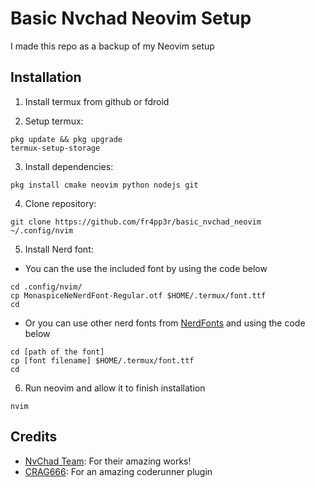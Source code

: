 # Basic Nvchad Neovim Setup
I made this repo as a backup of my Neovim setup

## Installation
1. Install termux from github or fdroid

2. Setup termux:
```
pkg update && pkg upgrade
termux-setup-storage
```

3. Install dependencies:
```
pkg install cmake neovim python nodejs git
```

4. Clone repository:
```
git clone https://github.com/fr4pp3r/basic_nvchad_neovim ~/.config/nvim
```

5. Install Nerd font:
- You can the use the included font by using the code below
```
cd .config/nvim/
cp MonaspiceNeNerdFont-Regular.otf $HOME/.termux/font.ttf
cd
```
- Or you can use other nerd fonts from [NerdFonts](https://www.nerdfonts.com/) and using the code below
```
cd [path of the font]
cp [font filename] $HOME/.termux/font.ttf
cd
```

6. Run neovim and allow it to finish installation
```
nvim
```

## Credits
- [NvChad Team](https://github.com/NvChad): For their amazing works!
- [CRAG666](https://github.com/CRAG666): For an amazing coderunner plugin
